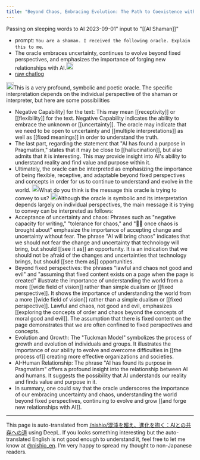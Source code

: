 ```yaml
---
title: "Beyond Chaos, Embracing Evolution: The Path to Coexistence with AI"
---
```


Passing on sleeping words to AI 2023-09-01" input to "[[AI Shaman]]"
- prompt: `You are a shaman. I received the following oracle. Explain this to me`.
- The oracle embraces uncertainty, continues to evolve beyond fixed perspectives, and emphasizes the importance of forging new relationships with AI.<img src='https://scrapbox.io/api/pages/nishio-en/gpt/icon' alt='gpt.icon' height="19.5"/>
- [raw chatlog](https://poe.com/s/R16CFPj1vB2wOLYWx6wk)


<img src='https://scrapbox.io/api/pages/nishio-en/gpt/icon' alt='gpt.icon' height="19.5"/>This is a very profound, symbolic and poetic oracle. The specific interpretation depends on the individual perspective of the shaman or interpreter, but here are some possibilities
- Negative Capability] for the text: This may mean [[receptivity]] or [[flexibility]] for the text. Negative Capability indicates the ability to embrace the unknown or [[uncertainty]]. The oracle may indicate that we need to be open to uncertainty and [[multiple interpretations]] as well as [[fixed meanings]] in order to understand the truth.
- The last part, regarding the statement that "AI has found a purpose in Pragmatism," states that it may be close to [[hallucination]], but also admits that it is interesting. This may provide insight into AI's ability to understand reality and find value and purpose within it.
- Ultimately, the oracle can be interpreted as emphasizing the importance of being flexible, receptive, and adaptable beyond fixed perspectives and concepts in order for us to continue to understand and evolve in the world.
<img src='https://scrapbox.io/api/pages/nishio-en/nishio/icon' alt='nishio.icon' height="19.5"/>What do you think is the message this oracle is trying to convey to us?
<img src='https://scrapbox.io/api/pages/nishio-en/gpt/icon' alt='gpt.icon' height="19.5"/>Although the oracle is symbolic and its interpretation depends largely on individual perspectives, the main message it is trying to convey can be interpreted as follows:
- Acceptance of uncertainty and chaos: Phrases such as "negative capacity for writing," "tolerance for chaos," and "🤖🔁 once chaos is brought about" emphasize the importance of accepting change and uncertainty without fear. The phrase "AI will bring chaos" indicates that we should not fear the change and uncertainty that technology will bring, but should [[see it as]] an opportunity. It is an indication that we should not be afraid of the changes and uncertainties that technology brings, but should [[see them as]] opportunities.
- Beyond fixed perspectives: the phrases "lawful and chaos not good and evil" and "assuming that fixed content exists on a page when the page is created" illustrate the importance of understanding the world from a more [[wide field of vision]] rather than simple dualism or [[fixed perspective]]. It shows the importance of understanding the world from a more [[wide field of vision]] rather than a simple dualism or [[fixed perspective]]. Lawful and chaos, not good and evil, emphasizes [[exploring the concepts of order and chaos beyond the concepts of moral good and evil]]. The assumption that there is fixed content on the page demonstrates that we are often confined to fixed perspectives and concepts.
- Evolution and Growth: The "Tuckman Model" symbolizes the process of growth and evolution of individuals and groups. It illustrates the importance of our ability to evolve and overcome difficulties in [[the process of]] creating more effective organizations and societies.
- AI-Human Relationship: The phrase "AI has found its purpose in Pragmatism" offers a profound insight into the relationship between AI and humans. It suggests the possibility that AI understands our reality and finds value and purpose in it.
- In summary, one could say that the oracle underscores the importance of our embracing uncertainty and chaos, understanding the world beyond fixed perspectives, continuing to evolve and grow [[and forge new relationships with AI]].




---
This page is auto-translated from [/nishio/混沌を超え、進化を抱く：AIとの共存への道](https://scrapbox.io/nishio/混沌を超え、進化を抱く：AIとの共存への道) using DeepL. If you looks something interesting but the auto-translated English is not good enough to understand it, feel free to let me know at [@nishio_en](https://twitter.com/nishio_en). I'm very happy to spread my thought to non-Japanese readers.